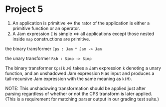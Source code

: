 # Project 5

1. An application is primitive $\iff$ the rator of the application is either a primitive function or an operator.
2. A Jam expression `E` is simple $\iff$ all applications except those nested inside `map` constructions are primitive.



the binary transformer `Cps : Jam * Jam -> Jam` 

the unary transformer `Rsh : Simp -> Simp`



The binary transformer `Cps[k,M]` takes a Jam expression `k` denoting a unary function, and an unshadowed Jam expression `M` as input and produces a tail-recursive Jam expression with the same meaning as `k(M)`.

NOTE: This unshadowing transformation should be applied just after parsing regardless of whether or not the CPS transform is later applied. (This is a requirement for matching parser output in our grading test suite.)



